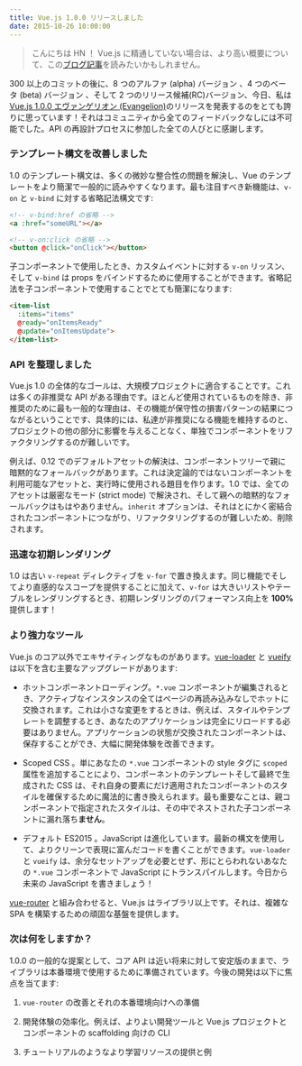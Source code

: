 ```yaml
---
title: Vue.js 1.0.0 リリースしました
date: 2015-10-26 10:00:00
---
```

> こんにちは HN ！ Vue.js に精通していない場合は、より高い概要について、この[ブログ記事](http://blog.evanyou.me/2015/10/25/vuejs-re-introduction/)を読みたいかもしれません。

300 以上のコミットの後に、8 つのアルファ (alpha) バージョン 、4 つのベータ (beta) バージョン 、そして 2 つのリリース候補(RC)バージョン、今日、私は [Vue.js 1.0.0 エヴァンゲリオン (Evangelion)](https://github.com/vuejs/vue/releases/tag/1.0.0)のリリースを発表するのをとても誇りに思っています！それはコミュニティから全てのフィードバックなしには不可能でした。API の再設計プロセスに参加した全ての人びとに感謝します。

<!-- more -->

### テンプレート構文を改善しました

1.0 のテンプレート構文は、多くの微妙な整合性の問題を解決し、Vue のテンプレートをより簡潔で一般的に読みやすくなります。最も注目すべき新機能は、`v-on` と `v-bind` に対する省略記法構文です:

``` html
<!-- v-bind:href の省略 -->
<a :href="someURL"></a>

<!-- v-on:click の省略 -->
<button @click="onClick"></button>
```

子コンポーネントで使用したとき、カスタムイベントに対する `v-on` リッスン、そして `v-bind` は props をバインドするために使用することができます。省略記法を子コンポーネントで使用することでとても簡潔になります:

``` html
<item-list
  :items="items"
  @ready="onItemsReady"
  @update="onItemsUpdate">
</item-list>
```

### API を整理しました

Vue.js 1.0 の全体的なゴールは、大規模プロジェクトに適合することです。これは多くの非推奨な API がある理由です。ほとんど使用されているものを除き、非推奨のために最も一般的な理由は、その機能が保守性の損害パターンの結果につながるということです、具体的には、私達が非推奨になる機能を維持するのと、プロジェクトの他の部分に影響を与えることなく、単独でコンポーネントをリファクタリングするのが難しいです。

例えば、0.12 でのデフォルトアセットの解決は、コンポーネントツリーで親に暗黙的なフォールバックがあります。これは決定論的ではないコンポーネントを利用可能なアセットと、実行時に使用される題目を作ります。1.0 では、全てのアセットは厳密なモード (strict mode) で解決され、そして親への暗黙的なフォールバックはもはやありません。`inherit` オプションは、それはとにかく密結合されたコンポーネントにつながり、リファクタリングするのが難しいため、削除されます。

### 迅速な初期レンダリング

1.0 は古い `v-repeat` ディレクティブを `v-for` で置き換えます。同じ機能でそしてより直感的なスコープを提供することに加えて、`v-for` は大きいリストやテーブルをレンダリングするとき、初期レンダリングのパフォーマンス向上を **100%** 提供します！

### より強力なツール

Vue.js のコア以外でエキサイティングなものがあります。[vue-loader](https://github.com/vuejs/vue-loader) と [vueify](https://github.com/vuejs/vueify) は以下を含む主要なアップグレードがあります:

- ホットコンポーネントローディング。`*.vue` コンポーネントが編集されるとき、アクティブなインスタンスの全てはページの再読み込みなしでホットに交換されます。これは小さな変更をするときは、例えば、スタイルやテンプレートを調整するとき、あなたのアプリケーションは完全にリロードする必要はありません。アプリケーションの状態が交換されたコンポーネントは、保存することができ、大幅に開発体験を改善できます。

- Scoped CSS 。単にあなたの `*.vue` コンポーネントの style タグに `scoped` 属性を追加することにより、コンポーネントのテンプレートそして最終で生成された CSS は、それ自身の要素にだけ適用されたコンポーネントのスタイルを確保するために魔法的に書き換えられます。最も重要なことは、親コンポーネントで指定されたスタイルは、その中でネストされた子コンポーネントに漏れ落ち**ません**。

- デフォルト ES2015 。JavaScript は進化しています。最新の構文を使用して、よりクリーンで表現に富んだコードを書くことができます。`vue-loader` と `vueify` は、余分なセットアップを必要とせず、形にとらわれないあなたの `*.vue` コンポーネントで JavaScript にトランスパイルします。今日から未来の JavaScript を書きましょう！

[vue-router](https://github.com/vuejs/vue-router) と組み合わせると、Vue.js はライブラリ以上です。それは、複雑な SPA を構築するための頑固な基盤を提供します。

### 次は何をしますか？

1.0.0 の一般的な提案として、コア API は近い将来に対して安定版のままで、ライブラリは本番環境で使用するために準備されています。今後の開発は以下に焦点を当てます:

1. `vue-router` の改善とそれの本番環境向けへの準備

2. 開発体験の効率化。例えば、よりよい開発ツールと Vue.js プロジェクトとコンポーネントの scaffolding 向けの CLI

3. チュートリアルのようなより学習リソースの提供と例
